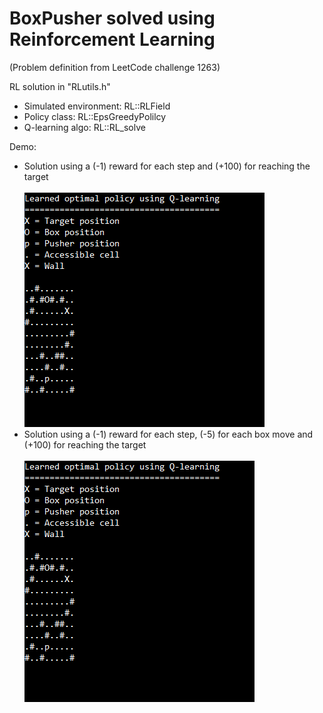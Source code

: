# BoxPusher solved using Reinforcement Learning
(Problem definition from LeetCode challenge 1263)

RL solution in "RLutils.h"
* Simulated environment: RL::RLField
* Policy class: RL::EpsGreedyPolilcy
* Q-learning algo: RL::RL_solve

Demo:
* Solution using a (-1) reward for each step and (+100) for reaching the target </br></br>
![boxPusher_demo](run1.gif)
* Solution using a (-1) reward for each step, (-5) for each box move and (+100) for reaching the target</br></br>
![boxPusher_demo](run2.gif)
